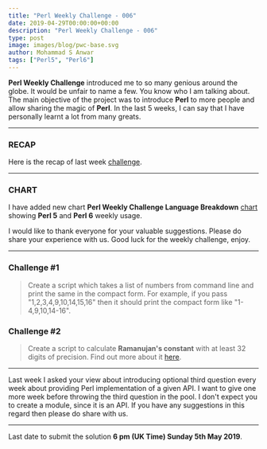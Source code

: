 ```yaml
---
title: "Perl Weekly Challenge - 006"
date: 2019-04-29T00:00:00+00:00
description: "Perl Weekly Challenge - 006"
type: post
image: images/blog/pwc-base.svg
author: Mohammad S Anwar
tags: ["Perl5", "Perl6"]
---
```

**Perl Weekly Challenge** introduced me to so many genious around the globe. It would be unfair to name a few. You know who I am talking about. The main objective of the project was to introduce **Perl** to more people and allow sharing the magic of **Perl**. In the last 5 weeks, I can say that I have personally learnt a lot from many greats.

***

### RECAP
Here is the recap of last week [challenge](/blog/recap-challenge-005).

***

### CHART
I have added new chart **Perl Weekly Challenge Language Breakdown** [chart](/chart) showing **Perl 5** and **Perl 6** weekly usage.

I would like to thank everyone for your valuable suggestions. Please do share your experience with us. Good luck for the weekly challenge, enjoy.

***

### Challenge #1
> Create a script which takes a list of numbers from command line and print the same in the compact form. For example, if you pass "1,2,3,4,9,10,14,15,16" then it should print the compact form like "1-4,9,10,14-16".


### Challenge #2
> Create a script to calculate **Ramanujan's constant** with at least 32 digits of precision. Find out more about it [here](https://en.wikipedia.org/wiki/Landau%E2%80%93Ramanujan_constant).

***

Last week I asked your view about introducing optional third question every week about providing Perl implementation of a given API. I want to give one more week before throwing the third question in the pool. I don't expect you to create a module, since it is an API. If you have any suggestions in this regard then please do share with us.

***

Last date to submit the solution **6 pm (UK Time) Sunday 5th May 2019**.

